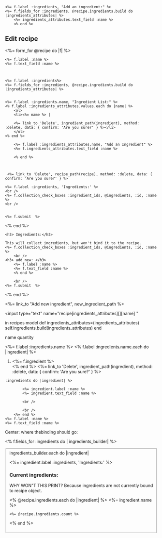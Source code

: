 


	<%= f.label :ingredients, "Add an ingredient:" %>
	<%= f.fields_for :ingredients, @recipe.ingredients.build do |ingredients_attributes| %>
		<%= ingredients_attributes.text_field :name %>
		<% end %>


<h2> Edit recipe </h2>


<%= form_for @recipe do |f| %>


	<%= f.label :name %>
	<%= f.text_field :name %>



	<%= f.label :ingredients%>
	<%= f.fields_for :ingredients, @recipe.ingredients.build do |ingredients_attributes| %>


	<%= f.label :ingredients.name, "Ingredient List:" %>
	<% f.label :ingredients_attributes.values.each do |name| %>
		<ol>
		<li><%= name %> |
		
		<%= link_to 'Delete', ingredient_path(ingredient), method: :delete, data: { confirm: 'Are you sure?' } %></li>
		</ol>
	<% end %>

		<%= f.label :ingredients_attributes.name, "Add an Ingredient" %>
		<%= f.ingredients_attributes.text_field :name %>

		<% end %>



	 <%= link_to 'Delete', recipe_path(recipe), method: :delete, data: { confirm: 'Are you sure?' } %>

	<%= f.label :ingredients, 'Ingredients:' %>
	<br />
	<%= f.collection_check_boxes :ingredient_ids, @ingredients, :id, :name %>
	<br />

		
	<%= f.submit  %>

<% end %>





	

	<h3> Ingredients:</h3>
	
	This will collect ingredients, but won't bind it to the recipe. 
	<%= f.collection_check_boxes :ingredient_ids, @ingredients, :id, :name %>
		<br />
	<h3> add new: </h3>	
		<%= f.label :name %>
		<%= f.text_field :name %>
		<% end %>

		<br />
	<%= f.submit  %>

<% end %>
<br />

<%= link_to "Add new ingredient", new_ingredient_path %>


<input type="text" name="recipe[ingredients_attributes][][name] "

 </fieldset>

in recipes model
def ingredients_attributes=(ingredients_attributes)
	self.ingredients.build(ingredients_attributes)
end

name
quantity 

<%= f.label :ingredients.name %>
	<% f.label :ingredients.name.each do |ingredient| %>
		<ol>
		<li><%= f.ingredient %></li>
		<% end %>
		<%= link_to 'Delete', ingredient_path(ingredient), method: :delete, data: { confirm: 'Are you sure?' } %>
		</ol>




	:ingredients do |ingredient| %>

			<%= ingredient.label :name %>
			<%= ingredient.text_field :name %>

			<br />
			
			<br />
		<%= end %>
	<%= f.label :name %>
	<%= f.text_field :name %>


Center: where thebinding should go: 



<% f.fields_for :ingredients do | ingredients_builder| %>
 <fieldset>
 	ingredients_builder.each do |ingredient|


<%= ingredient.label :ingredients, 'Ingredients:' %>




<h3>Current ingredients: </h3>
WHY WON"T THIS PRINT? Because ingredients are not currently bound to recipe object. 
 
 <% @recipe.ingredients.each do |ingredient| %>
	 <%= ingredient.name %>

	<%= @recipe.ingredients.count %>
 <% end %>


